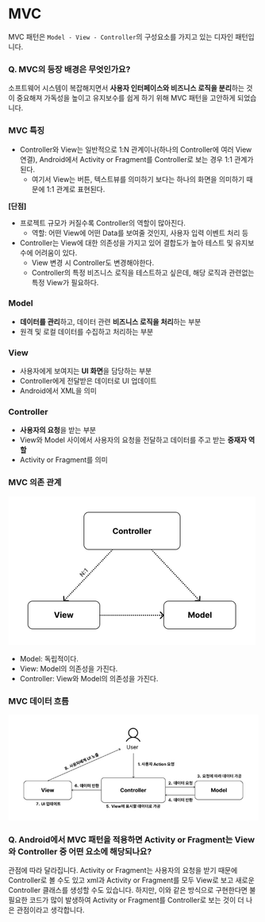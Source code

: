 # MVC

MVC 패턴은 `Model - View - Controller`의 구성요소를 가지고 있는 디자인 패턴입니다.

### Q. MVC의 등장 배경은 무엇인가요?
소프트웨어 시스템이 복잡해지면서 **사용자 인터페이스와 비즈니스 로직을 분리**하는 것이 중요해져 가독성을 높이고 유지보수를 쉽게 하기 위해 MVC 패턴을 고안하게 되었습니다.

### MVC 특징
- Controller와 View는 일반적으로 1:N 관계이나(하나의 Controller에 여러 View 연결), Android에서 Activity or Fragment를 Controller로 보는 경우 1:1 관계가 된다.
    - 여기서 View는 버튼, 텍스트뷰를 의미하기 보다는 하나의 화면을 의미하기 때문에 1:1 관계로 표현된다.  

**[단점]**  
- 프로젝트 규모가 커질수록 Controller의 역할이 많아진다.
  - 역할: 어떤 View에 어떤 Data를 보여줄 것인지, 사용자 입력 이벤트 처리 등
- Controller는 View에 대한 의존성을 가지고 있어 결합도가 높아 테스트 및 유지보수에 어려움이 있다.
  - View 변경 시 Controller도 변경해야한다.
  - Controller의 특정 비즈니스 로직을 테스트하고 싶은데, 해당 로직과 관련없는 특정 View가 필요하다.

### Model
- **데이터를 관리**하고, 데이터 관련 **비즈니스 로직을 처리**하는 부분
- 원격 및 로컬 데이터를 수집하고 처리하는 부분

### View
- 사용자에게 보여지는 **UI 화면**을 담당하는 부분
- Controller에게 전달받은 데이터로 UI 업데이트
- Android에서 XML을 의미

### Controller
- **사용자의 요청**을 받는 부분
- View와 Model 사이에서 사용자의 요청을 전달하고 데이터를 주고 받는 **중재자 역할**
- Activity or Fragment를 의미

### MVC 의존 관계
<img src="images/mvc-dependency-flow-chart.png"/>

- Model: 독립적이다.
- View: Model의 의존성을 가진다.
- Controller: View와 Model의 의존성을 가진다.

### MVC 데이터 흐름
<img src="images/mvc-data-flow-chart.png"/>

### Q. Android에서 MVC 패턴을 적용하면 Activity or Fragment는 View와 Controller 중 어떤 요소에 해당되나요?
관점에 따라 달라집니다. Activity or Fragment는 사용자의 요청을 받기 때문에 Controller로 볼 수도 있고 xml과 Activity or Fragment를 모두 View로 보고 새로운 Controller 클래스를 생성할 수도 있습니다. 하지만, 이와 같은 방식으로 구현한다면 불필요한 코드가 많이 발생하여 Activity or Fragment를 Controller로 보는 것이 더 나은 관점이라고 생각합니다.
